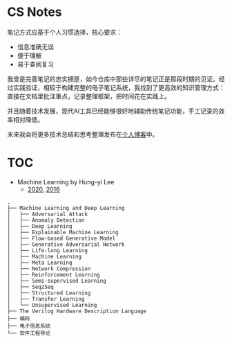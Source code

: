 # CS Notes

笔记方式应基于个人习惯选择，核心要求：
- 信息准确无误
- 便于理解
- 易于查阅复习

我曾是完善笔记的忠实拥趸，如今仓库中那些详尽的笔记正是那段时期的见证。经过实践验证，相较于构建完整的电子笔记系统，我找到了更高效的知识管理方式：直接在文档里批注重点，记录整理框架，把时间花在实践上。

并且随着技术发展，现代AI工具已经能够很好地辅助传统笔记功能，手工记录的效率相对降低。

未来我会将更多技术总结和思考整理发布在[个人博客](https://nothingtosay0031.github.io/)中。

# TOC

- Machine Learning by Hung-yi Lee
  - [2020](http://speech.ee.ntu.edu.tw/~tlkagk/courses_ML20.html), [2016](http://speech.ee.ntu.edu.tw/~tlkagk/courses_ML16.html) 

```
.
├── Machine Learning and Deep Learning
│   ├── Adversarial Attack
│   ├── Anomaly Detection
│   ├── Deep Learning
│   ├── Explainable Machine Learning
│   ├── Flow-based Generative Model
│   ├── Generative Adversarial Network
│   ├── Life-long Learning
│   ├── Machine Learning
│   ├── Meta Learning
│   ├── Network Compression
│   ├── Reinforcement Learning
│   ├── Semi-supervised Learning
│   ├── Seq2Seq
│   ├── Structured Learning
│   ├── Transfer Learning
│   └── Unsupervised Learning
├── The Verilog Hardware Description Language
├── 编码
├── 电子信息系统
└── 软件工程导论
```


